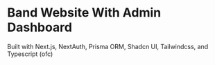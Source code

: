 # Band Website With Admin Dashboard

Built with Next.js, NextAuth, Prisma ORM, Shadcn UI, Tailwindcss, and Typescript (ofc)